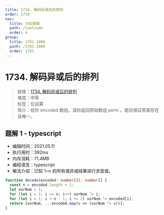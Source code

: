```yaml
---
title: 1734. 解码异或后的排列
order: 1734
nav:
  title: 力扣题解
  path: /leetcode
  order: 4
group:
  title: 1701-1800
  path: /1701-1800
  order: 1701
---
```


# 1734. 解码异或后的排列

> 链接：[1734. 解码异或后的排列](https://leetcode-cn.com/problems/decode-xored-permutation/)  
> 难度：中等  
> 标签：位运算  
> 简介：给你 encoded 数组，请你返回原始数组 perm 。题目保证答案存在且唯一。

## 题解 1 - typescript

- 编辑时间：2021.05.11
- 执行用时：392ms
- 内存消耗：71.4MB
- 编程语言：typescript
- 解法介绍：已知 1~n 的所有值异或结果进行求首值。

```typescript
function decode(encoded: number[]): number[] {
  const n = encoded.length + 1;
  let xorNum = 1;
  for (let i = 2; i <= n; i++) xorNum ^= i;
  for (let i = 1; i < n - 1; i += 2) xorNum ^= encoded[i];
  return [xorNum, ...encoded.map(v => (xorNum ^= v))];
}
```
